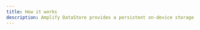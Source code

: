 ```yaml
---
title: How it works
description: Amplify DataStore provides a persistent on-device storage repository for you to write, read, and observe changes to data if you are online or offline, and seamlessly sync to the cloud as well as across devices. Learn more about how it works.
---
```


<inline-fragment platform="ios" src="~/lib/datastore/fragments/native_common/how-it-works.md"></inline-fragment> <inline-fragment platform="android" src="~/lib/datastore/fragments/native_common/how-it-works.md"></inline-fragment> <inline-fragment platform="flutter" src="~/lib/datastore/fragments/native_common/how-it-works.md"></inline-fragment> <inline-fragment platform="js" src="~/lib/datastore/fragments/native_common/how-it-works.md"></inline-fragment>